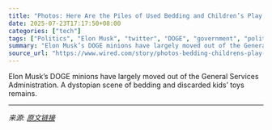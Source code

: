 ```yaml
---
title: "Photos: Here Are the Piles of Used Bedding and Children’s Play Sets Left Near DOGE’s Old Offices"
date: 2025-07-23T17:17:50+08:00
categories: ["tech"]
tags: ["Politics", "Elon Musk", "twitter", "DOGE", "government", "politics", "Takeover"]
summary: "Elon Musk’s DOGE minions have largely moved out of the General Services Administration. A dystopian scene of bedding and discarded kids’ toys remains."
source_url: "https://www.wired.com/story/photos-bedding-childrens-play-sets-doge-old-offices/"
---
```


Elon Musk’s DOGE minions have largely moved out of the General Services Administration. A dystopian scene of bedding and discarded kids’ toys remains.

---

*来源: [原文链接](https://www.wired.com/story/photos-bedding-childrens-play-sets-doge-old-offices/)*

